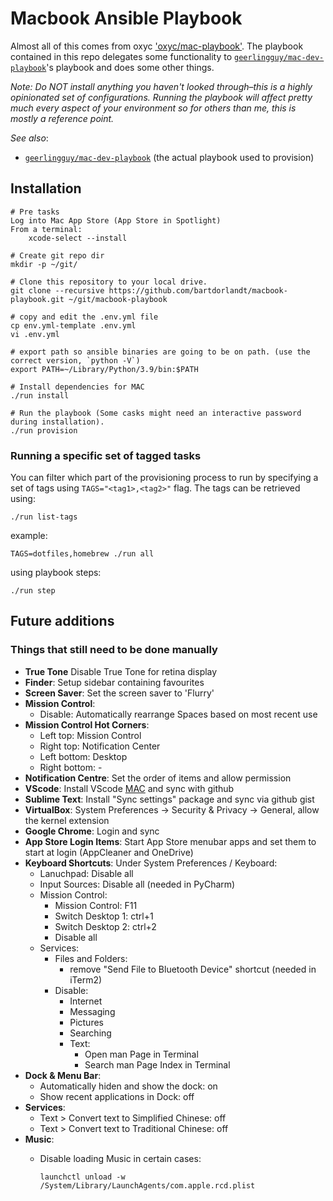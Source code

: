 # Macbook Ansible Playbook

Almost all of this comes from oxyc ['oxyc/mac-playbook'](https://github.com/oxyc/mac-playbook).
The playbook contained in this repo delegates some functionality to [`geerlingguy/mac-dev-playbook`](https://github.com/geerlingguy/mac-dev-playbook)'s playbook and does some other things.

*Note: Do NOT install anything you haven't looked through–this is a highly opinionated set of configurations. Running the playbook will affect pretty much every aspect of your environment so for others than me, this is mostly a reference point.*

*See also*:

- [`geerlingguy/mac-dev-playbook`](https://github.com/geerlingguy/mac-dev-playbook) (the actual playbook used to provision)

## Installation

    # Pre tasks
    Log into Mac App Store (App Store in Spotlight)
    From a terminal:
        xcode-select --install

    # Create git repo dir
    mkdir -p ~/git/

    # Clone this repository to your local drive.
    git clone --recursive https://github.com/bartdorlandt/macbook-playbook.git ~/git/macbook-playbook

    # copy and edit the .env.yml file
    cp env.yml-template .env.yml
    vi .env.yml

    # export path so ansible binaries are going to be on path. (use the correct version, `python -V`)
    export PATH=~/Library/Python/3.9/bin:$PATH

    # Install dependencies for MAC
    ./run install

    # Run the playbook (Some casks might need an interactive password during installation).
    ./run provision


### Running a specific set of tagged tasks

You can filter which part of the provisioning process to run by specifying a set of tags using `TAGS="<tag1>,<tag2>"` flag. The tags can be retrieved using:

    ./run list-tags

example:

    TAGS=dotfiles,homebrew ./run all

using playbook steps:

    ./run step

## Future additions

### Things that still need to be done manually

- **True Tone** Disable True Tone for retina display
- **Finder**: Setup sidebar containing favourites
- **Screen Saver**: Set the screen saver to 'Flurry'
- **Mission Control**:
  - Disable: Automatically rearrange Spaces based on most recent use
- **Mission Control Hot Corners**:
  - Left top: Mission Control
  - Right top: Notification Center
  - Left bottom: Desktop
  - Right bottom: -
- **Notification Centre**: Set the order of items and allow permission
- **VScode**: Install VScode [MAC](https://code.visualstudio.com/docs?dv=osx) and sync with github
- **Sublime Text**: Install "Sync settings" package and sync via github gist
- **VirtualBox**: System Preferences → Security & Privacy → General, allow the kernel extension
- **Google Chrome**: Login and sync
- **App Store Login Items**: Start App Store menubar apps and set them to start
  at login (AppCleaner and OneDrive)
- **Keyboard Shortcuts**: Under System Preferences / Keyboard:
  - Lanuchpad: Disable all
  - Input Sources: Disable all (needed in PyCharm)
  - Mission Control:
    - Mission Control: F11
    - Switch Desktop 1: ctrl+1
    - Switch Desktop 2: ctrl+2
    - Disable all
  - Services: 
    - Files and Folders:
      - remove "Send File to Bluetooth Device" shortcut (needed in iTerm2)
    - Disable:
      - Internet
      - Messaging
      - Pictures
      - Searching
      - Text:
        - Open man Page in Terminal
        - Search man Page Index in Terminal
- **Dock & Menu Bar**:
  - Automatically hiden and show the dock: on
  - Show recent applications in Dock: off
- **Services**:
  - Text > Convert text to Simplified Chinese: off
  - Text > Convert text to Traditional Chinese: off
- **Music**:
  - Disable loading Music in certain cases:

        launchctl unload -w /System/Library/LaunchAgents/com.apple.rcd.plist
